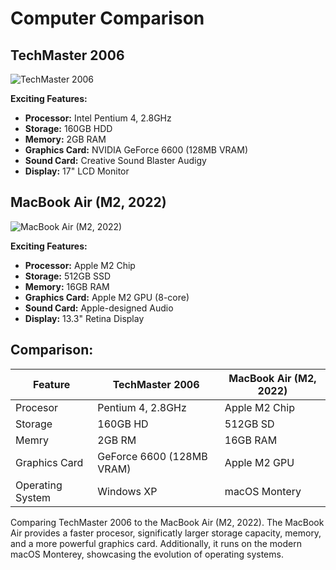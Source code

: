# Computer Comparison

## TechMaster 2006


![TechMaster 2006](https://pcpartpicker.com/b/cL8KHx)

**Exciting Features:**
- **Processor:** Intel Pentium 4, 2.8GHz
- **Storage:** 160GB HDD
- **Memory:** 2GB RAM
- **Graphics Card:** NVIDIA GeForce 6600 (128MB VRAM)
- **Sound Card:** Creative Sound Blaster Audigy
- **Display:** 17" LCD Monitor


## MacBook Air (M2, 2022)

![MacBook Air (M2, 2022)](https://www.techradar.com/reviews/apple-macbook-pro-13-inch-m2-2022)

**Exciting Features:**
- **Processor:** Apple M2 Chip
- **Storage:** 512GB SSD
- **Memory:** 16GB RAM
- **Graphics Card:** Apple M2 GPU (8-core)
- **Sound Card:** Apple-designed Audio
- **Display:** 13.3" Retina Display

## Comparison:

| Feature         | TechMaster 2006               | MacBook Air (M2, 2022)       |
| --------------- | ----------------------------- | ---------------------------- |
| Procesor       | Pentium 4, 2.8GHz             | Apple M2 Chip               |
| Storage         | 160GB HD                     | 512GB SD                   |
| Memry          | 2GB RM                       | 16GB RAM                    |
| Graphics Card   | GeForce 6600 (128MB VRAM)     | Apple M2 GPU        |
| Operating System| Windows XP                    | macOS Montery              |

 Comparing TechMaster 2006 to the MacBook Air (M2, 2022). The MacBook Air provides a faster procesor, significatly larger storage capacity, memory, and a more powerful graphics card. Additionally, it runs on the modern macOS Monterey, showcasing the evolution of operating systems.

